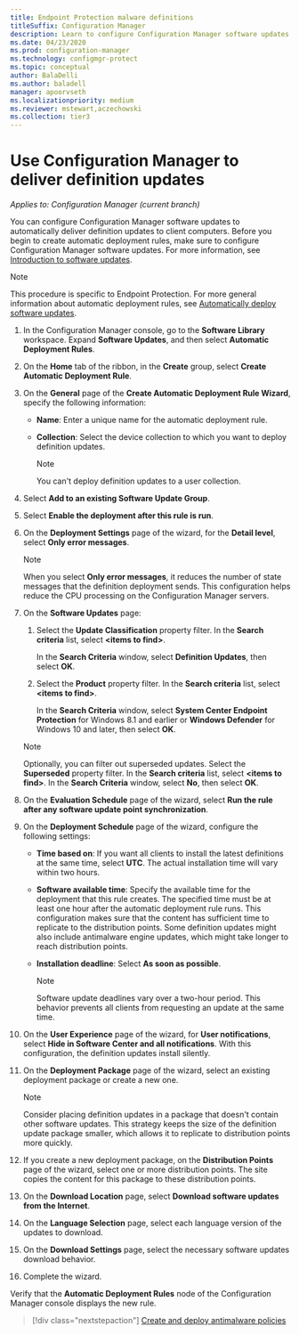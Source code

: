 ```yaml
---
title: Endpoint Protection malware definitions
titleSuffix: Configuration Manager
description: Learn to configure Configuration Manager software updates to deliver definition updates to client computers.
ms.date: 04/23/2020
ms.prod: configuration-manager
ms.technology: configmgr-protect
ms.topic: conceptual
author: BalaDelli
ms.author: baladell
manager: apoorvseth
ms.localizationpriority: medium
ms.reviewer: mstewart,aczechowski
ms.collection: tier3
---
```


# Use Configuration Manager to deliver definition updates

*Applies to: Configuration Manager (current branch)*

You can configure Configuration Manager software updates to automatically deliver definition updates to client computers. Before you begin to create automatic deployment rules, make sure to configure Configuration Manager software updates. For more information, see [Introduction to software updates](../../sum/understand/software-updates-introduction.md).

> [!NOTE]
> This procedure is specific to Endpoint Protection. For more general information about automatic deployment rules, see [Automatically deploy software updates](../../sum/deploy-use/automatically-deploy-software-updates.md).

1. In the Configuration Manager console, go to the **Software Library** workspace. Expand **Software Updates**, and then select **Automatic Deployment Rules**.

1. On the **Home** tab of the ribbon, in the **Create** group, select **Create Automatic Deployment Rule**.

1. On the **General** page of the **Create Automatic Deployment Rule Wizard**, specify the following information:

    - **Name**: Enter a unique name for the automatic deployment rule.

    - **Collection**: Select the device collection to which you want to deploy definition updates.

        > [!NOTE]
        > You can't deploy definition updates to a user collection.

1. Select **Add to an existing Software Update Group**.

1. Select **Enable the deployment after this rule is run**.

1. On the **Deployment Settings** page of the wizard, for the **Detail level**, select **Only error messages**.

    > [!NOTE]
    > When you select **Only error messages**, it reduces the number of state messages that the definition deployment sends. This configuration helps reduce the CPU processing on the Configuration Manager servers.

1. On the **Software Updates** page:

    1. Select the **Update Classification** property filter. In the **Search criteria** list, select **<items to find\>**.

        In the **Search Criteria** window, select **Definition Updates**, then select **OK**.

    1. Select the **Product** property filter. In the **Search criteria** list, select **<items to find\>**.

        In the **Search Criteria** window, select **System Center Endpoint Protection** for Windows 8.1 and earlier or **Windows Defender** for Windows 10 and later, then select **OK**.

    > [!NOTE]
    > Optionally, you can filter out superseded updates. Select the **Superseded** property filter. In the **Search criteria** list, select **<items to find\>**. In the **Search Criteria** window, select **No**, then select **OK**.

1. On the **Evaluation Schedule** page of the wizard, select **Run the rule after any software update point synchronization**.

1. On the **Deployment Schedule** page of the wizard, configure the following settings:

    - **Time based on**: If you want all clients to install the latest definitions at the same time, select **UTC**. The actual installation time will vary within two hours.

    - **Software available time**: Specify the available time for the deployment that this rule creates. The specified time must be at least one hour after the automatic deployment rule runs. This configuration makes sure that the content has sufficient time to replicate to the distribution points. Some definition updates might also include antimalware engine updates, which might take longer to reach distribution points.

    - **Installation deadline**: Select **As soon as possible**.

        > [!NOTE]
        > Software update deadlines vary over a two-hour period. This behavior prevents all clients from requesting an update at the same time.

1. On the **User Experience** page of the wizard, for **User notifications**, select **Hide in Software Center and all notifications**. With this configuration, the definition updates install silently.

1. On the **Deployment Package** page of the wizard, select an existing deployment package or create a new one.

    > [!NOTE]
    > Consider placing definition updates in a package that doesn't contain other software updates. This strategy keeps the size of the definition update package smaller, which allows it to replicate to distribution points more quickly.

1. If you create a new deployment package, on the **Distribution Points** page of the wizard, select one or more distribution points. The site copies the content for this package to these distribution points.

1. On the **Download Location** page, select **Download software updates from the Internet**.

1. On the **Language Selection** page, select each language version of the updates to download.

1. On the **Download Settings** page, select the necessary software updates download behavior.

1. Complete the wizard.

Verify that the **Automatic Deployment Rules** node of the Configuration Manager console displays the new rule.

> [!div class="nextstepaction"]
> [Create and deploy antimalware policies](endpoint-antimalware-policies.md)
